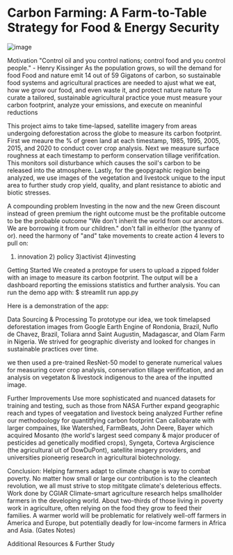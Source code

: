 # Carbon Farming: A Farm-to-Table Strategy for Food & Energy Security
![image](https://user-images.githubusercontent.com/78511177/171748204-f95510ec-fe34-4cd7-bf20-9ce432bc7d79.png)

Motivation
"Control oil and you control nations; control food and you control people." - Henry Kissinger
        As the population grows, so will the demand for food
        Food and nature emit 14 out of 59 Gigatons of carbon, so sustainable food systems and agricultural practices are needed to ajust what we eat, how we grow our food, and even waste it, and protect nature nature
        To curate a tailored, sustainable agricultural practice youe must measure your carbon footprint, analyze your emissions, and execute on meaninful reductions
        
        
This project aims to take time-lapsed, satellite imagery from areas undergoing deforestation across the globe to measure its carbon footprint. First we meaure the % of green land at each timestamp, 1985, 1995, 2005, 2015, and 2020 to conduct cover crop analysis. Next we measure surface roughness at each timestamp to perform conservation tillage verififcation. This monitors soil disturbance which causes the soil's carbon to be released into the atmosphere. Lastly, for the geopgraphic region being analyzed, we use images of the vegetation and livestock unique to the input area to further study crop yield, quality, and plant resistance to abiotic and biotic stresses. 

A compounding problem
Investing in the now and the new
Green discount instead of green premium
the right outcome must be the profitable outcome to be the probable outcome
"We don't inherit the world from our ancestors. We are borrowing it from our children."
don't fall in either/or (the tyanny of or). need the harmony of "and"
take movements to create action
4 levers to pull on:
1) innovation 2) policy 3)activist 4)investing



Getting Started
We created a protoype for users to upload a zipped folder with an image to measure its carbon footprint. The output will be a dashboard reporting the emissions statistics and further analysis. You can run the demo app with:
$ streamlit run app.py



Here is a demonstration of the app:

Data Sourcing & Processing
To prototype our idea, we took timelapsed deforestation images from Google Earth Engine of Rondonia, Brazil, Nuflo de Chavez, Brazil, Toliara annd Saint Augustin, Madagascar, and Olam Farm in Nigeria. We strived for geographic diveristy and looked for changes in sustainable practices over time. 

we then used a pre-trained ResNet-50 model to generate numerical values for measuring cover crop analysis, conservation tillage verififcation, and an analysis on vegetaton & livestock indigenous to the area of the inputted image. 


Further Improvements
Use more sophisticated and nuanced datasets for training and testing, such as those from NASA
Further expand geographic reach and types of veegatation and livestock being analyzed
Further refine our methodoology for quantitfying carbon footprint
Can callobarate with larger compaines, like Watershed, FarmBeats, John Deere, Bayer which acquired Mosanto (the world's largest seed company & major producer of pesticides ad genetically modified crops), Syngeta, Corteva Argiscience (the agricultural uit of DowDuPont), satellite imagery providers, and universities pioneerig research in agricultural biotechnology.
 
 
Conclusion:
Helping farmers adapt to climate change is way to combat poverty. No matter how small or large our contribution is to the cleantech revolution, we all must strive to stop mititgate climate's deleterious effects. Work done by CGIAR Climate-smart agriculture research helps smallholder farmers in the developing world. About two-thirds of those living in poverty work in agriculture, often relying on the food they grow to feed their families. A warmer world will be problematic for relatively well-off farmers in America and Europe, but potentially deadly for low-income farmers in Africa and Asia. (Gates Notes)

Additional Resources & Further Study


